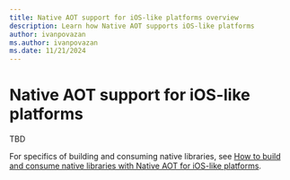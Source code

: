 ```yaml
---
title: Native AOT support for iOS-like platforms overview
description: Learn how Native AOT supports iOS-like platforms
author: ivanpovazan
ms.author: ivanpovazan
ms.date: 11/21/2024
---
```


# Native AOT support for iOS-like platforms

TBD

For specifics of building and consuming native libraries, see [How to build and consume native libraries with Native AOT for iOS-like platforms](./creating-and-consuming-custom-frameworks.md).
